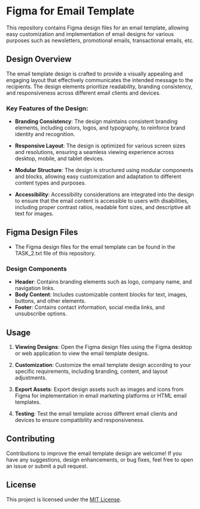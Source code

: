 # Figma for Email Template

This repository contains Figma design files for an email template, allowing easy customization and implementation of email designs for various purposes such as newsletters, promotional emails, transactional emails, etc.

## Design Overview

The email template design is crafted to provide a visually appealing and engaging layout that effectively communicates the intended message to the recipients. The design elements prioritize readability, branding consistency, and responsiveness across different email clients and devices.

### Key Features of the Design:

- **Branding Consistency**: The design maintains consistent branding elements, including colors, logos, and typography, to reinforce brand identity and recognition.

- **Responsive Layout**: The design is optimized for various screen sizes and resolutions, ensuring a seamless viewing experience across desktop, mobile, and tablet devices.

- **Modular Structure**: The design is structured using modular components and blocks, allowing easy customization and adaptation to different content types and purposes.

- **Accessibility**: Accessibility considerations are integrated into the design to ensure that the email content is accessible to users with disabilities, including proper contrast ratios, readable font sizes, and descriptive alt text for images.

## Figma Design Files

- The Figma design files for the email template can be found in the TASK_2.txt file of this repository.

### Design Components

- **Header**: Contains branding elements such as logo, company name, and navigation links.
- **Body Content**: Includes customizable content blocks for text, images, buttons, and other elements.
- **Footer**: Contains contact information, social media links, and unsubscribe options.

## Usage

1. **Viewing Designs**: Open the Figma design files using the Figma desktop or web application to view the email template designs.

2. **Customization**: Customize the email template design according to your specific requirements, including branding, content, and layout adjustments.

3. **Export Assets**: Export design assets such as images and icons from Figma for implementation in email marketing platforms or HTML email templates.

4. **Testing**: Test the email template across different email clients and devices to ensure compatibility and responsiveness.

## Contributing

Contributions to improve the email template design are welcome! If you have any suggestions, design enhancements, or bug fixes, feel free to open an issue or submit a pull request.

## License

This project is licensed under the [MIT License](LICENSE).

